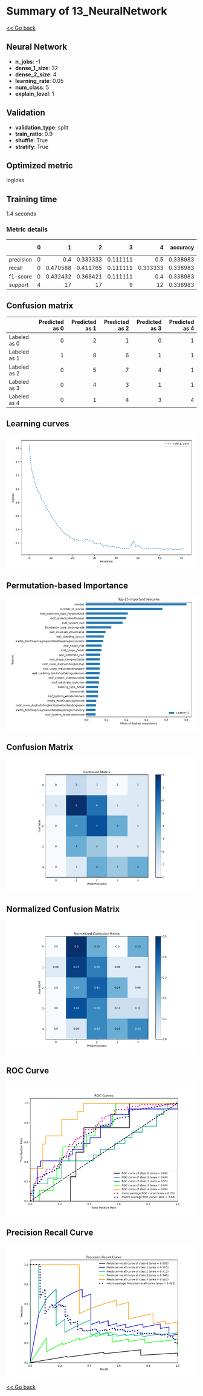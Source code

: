 # Summary of 13_NeuralNetwork

[<< Go back](../README.md)


## Neural Network
- **n_jobs**: -1
- **dense_1_size**: 32
- **dense_2_size**: 4
- **learning_rate**: 0.05
- **num_class**: 5
- **explain_level**: 1

## Validation
 - **validation_type**: split
 - **train_ratio**: 0.9
 - **shuffle**: True
 - **stratify**: True

## Optimized metric
logloss

## Training time

1.4 seconds

### Metric details
|           |   0 |         1 |         2 |        3 |         4 |   accuracy |   macro avg |   weighted avg |   logloss |
|:----------|----:|----------:|----------:|---------:|----------:|-----------:|------------:|---------------:|----------:|
| precision |   0 |  0.4      |  0.333333 | 0.111111 |  0.5      |   0.338983 |    0.268889 |       0.329944 |   3.16825 |
| recall    |   0 |  0.470588 |  0.411765 | 0.111111 |  0.333333 |   0.338983 |    0.265359 |       0.338983 |   3.16825 |
| f1-score  |   0 |  0.432432 |  0.368421 | 0.111111 |  0.4      |   0.338983 |    0.262393 |       0.329059 |   3.16825 |
| support   |   4 | 17        | 17        | 9        | 12        |   0.338983 |   59        |      59        |   3.16825 |


## Confusion matrix
|              |   Predicted as 0 |   Predicted as 1 |   Predicted as 2 |   Predicted as 3 |   Predicted as 4 |
|:-------------|-----------------:|-----------------:|-----------------:|-----------------:|-----------------:|
| Labeled as 0 |                0 |                2 |                1 |                0 |                1 |
| Labeled as 1 |                1 |                8 |                6 |                1 |                1 |
| Labeled as 2 |                0 |                5 |                7 |                4 |                1 |
| Labeled as 3 |                0 |                4 |                3 |                1 |                1 |
| Labeled as 4 |                0 |                1 |                4 |                3 |                4 |

## Learning curves
![Learning curves](learning_curves.png)

## Permutation-based Importance
![Permutation-based Importance](permutation_importance.png)
## Confusion Matrix

![Confusion Matrix](confusion_matrix.png)


## Normalized Confusion Matrix

![Normalized Confusion Matrix](confusion_matrix_normalized.png)


## ROC Curve

![ROC Curve](roc_curve.png)


## Precision Recall Curve

![Precision Recall Curve](precision_recall_curve.png)



[<< Go back](../README.md)
